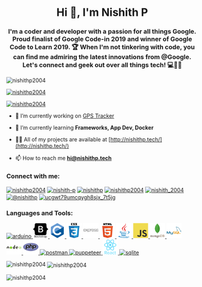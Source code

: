 <h1 align="center">Hi 👋, I'm Nishith P</h1>
<h3 align="center">I'm a coder and developer with a passion for all things Google. Proud finalist of Google Code-in 2019 and winner of Google Code to Learn 2019. 🏆 When I'm not tinkering with code, you can find me admiring the latest innovations from @Google. Let's connect and geek out over all things tech! 💻👨‍💻</h3>

<p align="left"> <img src="https://komarev.com/ghpvc/?username=nishithp2004&label=Profile%20views&color=0e75b6&style=flat" alt="nishithp2004" /> </p>

<p align="left"> <a href="https://github.com/ryo-ma/github-profile-trophy"><img src="https://github-profile-trophy.vercel.app/?username=nishithp2004" alt="nishithp2004" /></a> </p>

<p align="left"> <a href="https://twitter.com/nishithp2004" target="blank"><img src="https://img.shields.io/twitter/follow/nishithp2004?logo=twitter&style=for-the-badge" alt="nishithp2004" /></a> </p>

- 🔭 I’m currently working on [GPS Tracker](https://github.com/NishithP2004/GPS_Tracker)

- 🌱 I’m currently learning **Frameworks, App Dev, Docker**

- 👨‍💻 All of my projects are available at [http://nishithp.tech/](http://nishithp.tech/)

- 📫 How to reach me **hi@nishithp.tech**

<h3 align="left">Connect with me:</h3>
<p align="left">
<a href="https://twitter.com/nishithp2004" target="blank"><img align="center" src="https://raw.githubusercontent.com/rahuldkjain/github-profile-readme-generator/master/src/images/icons/Social/twitter.svg" alt="nishithp2004" height="30" width="40" /></a>
<a href="https://linkedin.com/in/nishith-p" target="blank"><img align="center" src="https://raw.githubusercontent.com/rahuldkjain/github-profile-readme-generator/master/src/images/icons/Social/linked-in-alt.svg" alt="nishith-p" height="30" width="40" /></a>
<a href="https://kaggle.com/nishithp" target="blank"><img align="center" src="https://raw.githubusercontent.com/rahuldkjain/github-profile-readme-generator/master/src/images/icons/Social/kaggle.svg" alt="nishithp" height="30" width="40" /></a>
<a href="https://fb.com/nishithp2004" target="blank"><img align="center" src="https://raw.githubusercontent.com/rahuldkjain/github-profile-readme-generator/master/src/images/icons/Social/facebook.svg" alt="nishithp2004" height="30" width="40" /></a>
<a href="https://instagram.com/nishith_2004" target="blank"><img align="center" src="https://raw.githubusercontent.com/rahuldkjain/github-profile-readme-generator/master/src/images/icons/Social/instagram.svg" alt="nishith_2004" height="30" width="40" /></a>
<a href="https://medium.com/@nishithp" target="blank"><img align="center" src="https://raw.githubusercontent.com/rahuldkjain/github-profile-readme-generator/master/src/images/icons/Social/medium.svg" alt="@nishithp" height="30" width="40" /></a>
<a href="https://www.youtube.com/c/ucgwt79umcqygh8sjx_7t5jg" target="blank"><img align="center" src="https://raw.githubusercontent.com/rahuldkjain/github-profile-readme-generator/master/src/images/icons/Social/youtube.svg" alt="ucgwt79umcqygh8sjx_7t5jg" height="30" width="40" /></a>
</p>

<h3 align="left">Languages and Tools:</h3>
<p align="left"> <a href="https://www.arduino.cc/" target="_blank" rel="noreferrer"> <img src="https://cdn.worldvectorlogo.com/logos/arduino-1.svg" alt="arduino" width="40" height="40"/> </a> <a href="https://getbootstrap.com" target="_blank" rel="noreferrer"> <img src="https://raw.githubusercontent.com/devicons/devicon/master/icons/bootstrap/bootstrap-plain-wordmark.svg" alt="bootstrap" width="40" height="40"/> </a> <a href="https://www.cprogramming.com/" target="_blank" rel="noreferrer"> <img src="https://raw.githubusercontent.com/devicons/devicon/master/icons/c/c-original.svg" alt="c" width="40" height="40"/> </a> <a href="https://www.w3schools.com/css/" target="_blank" rel="noreferrer"> <img src="https://raw.githubusercontent.com/devicons/devicon/master/icons/css3/css3-original-wordmark.svg" alt="css3" width="40" height="40"/> </a> <a href="https://expressjs.com" target="_blank" rel="noreferrer"> <img src="https://raw.githubusercontent.com/devicons/devicon/master/icons/express/express-original-wordmark.svg" alt="express" width="40" height="40"/> </a> <a href="https://www.w3.org/html/" target="_blank" rel="noreferrer"> <img src="https://raw.githubusercontent.com/devicons/devicon/master/icons/html5/html5-original-wordmark.svg" alt="html5" width="40" height="40"/> </a> <a href="https://www.java.com" target="_blank" rel="noreferrer"> <img src="https://raw.githubusercontent.com/devicons/devicon/master/icons/java/java-original.svg" alt="java" width="40" height="40"/> </a> <a href="https://developer.mozilla.org/en-US/docs/Web/JavaScript" target="_blank" rel="noreferrer"> <img src="https://raw.githubusercontent.com/devicons/devicon/master/icons/javascript/javascript-original.svg" alt="javascript" width="40" height="40"/> </a> <a href="https://www.mongodb.com/" target="_blank" rel="noreferrer"> <img src="https://raw.githubusercontent.com/devicons/devicon/master/icons/mongodb/mongodb-original-wordmark.svg" alt="mongodb" width="40" height="40"/> </a> <a href="https://www.mysql.com/" target="_blank" rel="noreferrer"> <img src="https://raw.githubusercontent.com/devicons/devicon/master/icons/mysql/mysql-original-wordmark.svg" alt="mysql" width="40" height="40"/> </a> <a href="https://nodejs.org" target="_blank" rel="noreferrer"> <img src="https://raw.githubusercontent.com/devicons/devicon/master/icons/nodejs/nodejs-original-wordmark.svg" alt="nodejs" width="40" height="40"/> </a> <a href="https://www.php.net" target="_blank" rel="noreferrer"> <img src="https://raw.githubusercontent.com/devicons/devicon/master/icons/php/php-original.svg" alt="php" width="40" height="40"/> </a> <a href="https://postman.com" target="_blank" rel="noreferrer"> <img src="https://www.vectorlogo.zone/logos/getpostman/getpostman-icon.svg" alt="postman" width="40" height="40"/> </a> <a href="https://github.com/puppeteer/puppeteer" target="_blank" rel="noreferrer"> <img src="https://www.vectorlogo.zone/logos/pptrdev/pptrdev-official.svg" alt="puppeteer" width="40" height="40"/> </a> <a href="https://reactjs.org/" target="_blank" rel="noreferrer"> <img src="https://raw.githubusercontent.com/devicons/devicon/master/icons/react/react-original-wordmark.svg" alt="react" width="40" height="40"/> </a> <a href="https://www.sqlite.org/" target="_blank" rel="noreferrer"> <img src="https://www.vectorlogo.zone/logos/sqlite/sqlite-icon.svg" alt="sqlite" width="40" height="40"/> </a> </p>

<p><img align="left" src="https://github-readme-stats.vercel.app/api/top-langs?username=nishithp2004&show_icons=true&locale=en&layout=compact" alt="nishithp2004" /></p>

<p>&nbsp;<img align="center" src="https://github-readme-stats.vercel.app/api?username=nishithp2004&show_icons=true&locale=en" alt="nishithp2004" /></p>

<p><img align="center" src="https://github-readme-streak-stats.herokuapp.com/?user=nishithp2004&" alt="nishithp2004" /></p>
